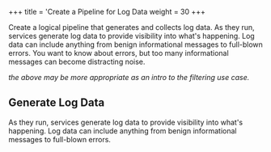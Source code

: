 +++
title = 'Create a Pipeline for Log Data
weight = 30
+++

Create a logical pipeline that generates and collects log data. As they run, services generate log data to provide visibility into what's happening. Log data can include anything from benign informational messages to full-blown errors. You want to know about errors, but too many informational messages can become distracting noise.

*the above may be more appropriate as an intro to the filtering use case.*

## Generate Log Data

As they run, services generate log data to provide visibility into what's happening. Log data can include anything from benign informational messages to full-blown errors.

